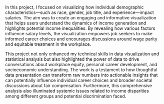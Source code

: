 In this project, I focused on visualizing how individual demographic characteristics—such as race, gender, job title, and experience—impact salaries. The aim was to create an engaging and informative visualization that helps users understand the dynamics of income generation and highlights potential income inequalities. By revealing how various factors influence salary levels, the visualization empowers job seekers to make informed career choices and encourages discussions around wage parity and equitable treatment in the workplace.

This project not only enhanced my technical skills in data visualization and statistical analysis but also highlighted the power of data to drive conversations about workplace equity, personal career development, and socioeconomic understanding. The work is a testament to how thoughtful data presentation can transform raw numbers into actionable insights that can potentially influence individual career choices and broader societal discussions about fair compensation. Furthermore, this comprehensive analysis also illuminated systemic issues related to income disparities among different groups and potential discrimination faced.
